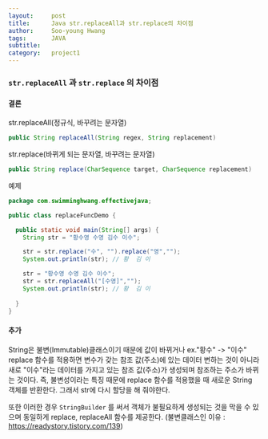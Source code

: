 ```yaml
---
layout:     post
title:      Java str.replaceAll과 str.replace의 차이점
author:     Soo-young Hwang
tags: 		JAVA
subtitle:  	
category:   project1
---
```


### `str.replaceAll` 과 `str.replace` 의 차이점

#### 결론

str.replaceAll(정규식, 바꾸려는 문자열)

```java
public String replaceAll(String regex, String replacement)
```

str.replace(바뀌게 되는 문자열, 바꾸려는 문자열)

```java
public String replace(CharSequence target, CharSequence replacement)
```



예제

```java
package com.swimminghwang.effectivejava;

public class replaceFuncDemo {

  public static void main(String[] args) {
    String str = "황수영 수영 김수 이수";

    str = str.replace("수", "").replace("영","");
    System.out.println(str); // 황  김 이

    str = "황수영 수영 김수 이수";
    str = str.replaceAll("[수영]","");
    System.out.println(str); // 황  김 이
    
  }
}
```



#### 추가

String은 불변(Immutable)클래스이기 때문에 값이 바뀌거나 ex."황수" -> "이수" replace 함수를 적용하면 변수가 갖는 참조 값(주소)에 있는 데이터 변하는 것이 아니라 새로 "이수"라는 데이터를 가지고 있는 참조 값(주소)가 생성되며 참조하는 주소가 바뀌는 것이다. 
즉, 불변성이라는 특징 때문에 replace 함수를 적용했을 때 새로운 String 객체를 반환한다. 그래서 str에 다시 할당을 해 줘야한다. 

또한 이러한 경우 `StringBuilder` 를 써서 객체가 불필요하게 생성되는 것을 막을 수 있으며 동일하게 replace, replaceAll 함수를 제공한다.
(불변클래스인 이유 : https://readystory.tistory.com/139)